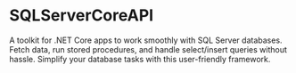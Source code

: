 # SQLServerCoreAPI
A toolkit for .NET Core apps to work smoothly with SQL Server databases. Fetch data, run stored procedures, and handle select/insert queries without hassle. Simplify your database tasks with this user-friendly framework.
